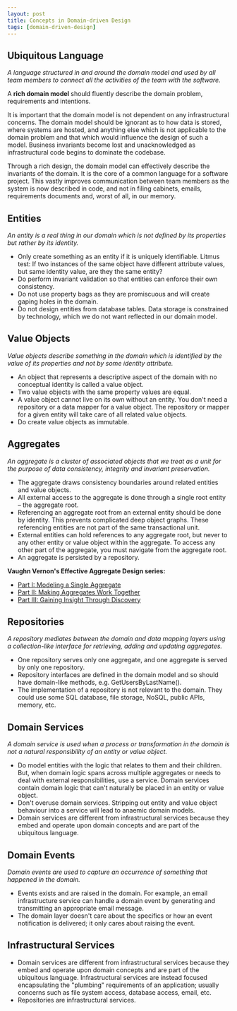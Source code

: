 ```yaml
---
layout: post
title: Concepts in Domain-driven Design
tags: [domain-driven-design]
---
```


## Ubiquitous Language

_A language structured in and around the domain model and used by all team members to connect all the activities of the team with the software._

A **rich domain model** should fluently describe the domain problem, requirements and intentions.

It is important that the domain model is not dependent on any infrastructural concerns.  The domain model should be ignorant as to how data is stored, where systems are hosted, and anything else which is not applicable to the domain problem and that which would influence the design of such a model. Business invariants become lost and unacknowledged as infrastructural code begins to dominate the codebase.

Through a rich design, the domain model can effectively describe the invariants of the domain.  It is the core of a common language for a software project.  This vastly improves communication between team members as the system is now described in code, and not in filing cabinets, emails, requirements documents and, worst of all, in our memory.

## Entities

_An entity is a real thing in our domain which is not defined by its properties but rather by its identity._

 * Only create something as an entity if it is uniquely identifiable.  Litmus test:  If two instances of the same object have different attribute values, but same identity value, are they the same entity?
 * Do perform invariant validation so that entities can enforce their own consistency.
 * Do not use property bags as they are promiscuous and will create gaping holes in the domain.
 * Do not design entities from database tables.  Data storage is constrained by technology, which we do not want reflected in our domain model.

## Value Objects

*Value objects describe something in the domain which is identified by the value of its properties and not by some identity attribute.*

 * ​An object that represents a descriptive aspect of the domain with no conceptual identity is called a value object.
 * Two value objects with the same property values are equal.
 * A value object cannot live on its own without an entity.  You don't need a repository or a data mapper for a value object.  The repository or mapper for a given entity will take care of all related value objects.
 * Do create value objects as immutable.​

## Aggregates

_An aggregate is a cluster of associated objects that we treat as a unit for the purpose of data consistency, integrity and invariant preservation._

 * The aggregate draws consistency boundaries around related entities and value objects.
 * All external access to the aggregate is done through a single root entity – the aggregate root.
 * Referencing an aggregate root from an external entity should be done by identity.  This prevents complicated deep object graphs.  These referencing entities are not part of the same transactional unit.
 * External entities can hold references to any aggregate root, but never to any other entity or value object within the aggregate. To access any other part of the aggregate, you must navigate from the aggregate root.
 * An aggregate is persisted by a repository.

**Vaughn Vernon's Effective Aggregate Design series:**

 * [Part I: Modeling a Single Aggregate](http://dddcommunity.org/wp-content/uploads/files/pdf_articles/Vernon_2011_1.pdf)
 * [Part II: Making Aggregates Work Together](http://dddcommunity.org/wp-content/uploads/files/pdf_articles/Vernon_2011_2.pdf)
 * [Part III: Gaining Insight Through Discovery](http://dddcommunity.org/wp-content/uploads/files/pdf_articles/Vernon_2011_3.pdf)

## Repositories

_A repository mediates between the domain and data mapping layers using a collection-like interface for retrieving, adding and updating aggregates._

 * One repository serves only one aggregate, and one aggregate is served by only one repository.
 * Repository interfaces are defined in the domain model and so should have domain-like methods, e.g.  GetUsersByLastName().
 * The implementation of a repository is not relevant to the domain.  They could use some SQL database, file storage, NoSQL, public APIs, memory, etc.

## Domain Services

_A domain service is used when a process or transformation in the domain is not a natural responsibility of an entity or value object._

 * Do model entities with the logic that relates to them and their children. But, when domain logic spans across multiple aggregates or needs to deal with external responsibilities, use a service.  Domain services contain domain logic that can't naturally be placed in an entity or value object.
 * Don't overuse domain services.  Stripping out entity and value object behaviour into a service will lead to anaemic domain models. 
 * Domain services are different from infrastructural services because they embed and operate upon domain concepts and are part of the ubiquitous language.

## Domain Events

_Domain events are used to capture an occurrence of something that happened in the domain._

 * Events exists and are raised in the domain.  For example, an email infrastructure service can handle a domain event by generating and transmitting an appropriate email message.
 * The domain layer doesn't care about the specifics or how an event notification is delivered; it only cares about raising the event.

## Infrastructural Services

 * Domain services are different from infrastructural services because they embed and operate upon domain concepts and are part of the ubiquitous language.  Infrastructural services are instead focused encapsulating the "plumbing" requirements of an application; usually concerns such as file system access, database access, email, etc.
 * Repositories are infrastructural services.​
